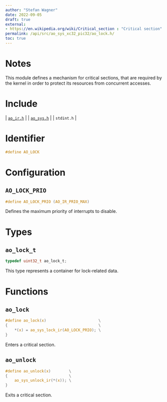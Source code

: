 ```yaml
---
author: "Stefan Wagner"
date: 2022-09-05
draft: true
external:
- https://en.wikipedia.org/wiki/Critical_section : "Critical section"
permalink: /api/src/ao_sys_xc32_pic32/ao_lock.h/
toc: true
---
```


# Notes

This module defines a mechanism for critical sections, that are required by the kernel in order to protect its resources from concurrent accesses.

# Include

| [`ao_ir.h`](ao_ir.h.md) |
| [`ao_sys.h`](ao_sys.h.md) |
| `stdint.h` |

# Identifier

```c
#define AO_LOCK
```

# Configuration

## `AO_LOCK_PRIO`

```c
#define AO_LOCK_PRIO (AO_IR_PRIO_MAX)
```

Defines the maximum priority of interrupts to disable.

# Types

## `ao_lock_t`

```c
typedef uint32_t ao_lock_t;
```

This type represents a container for lock-related data.

# Functions

## `ao_lock`

```c
#define ao_lock(x)                       \
{                                        \
    *(x) = ao_sys_lock_ir(AO_LOCK_PRIO); \
}
```

Enters a critical section.

## `ao_unlock`

```c
#define ao_unlock(x)        \
{                           \
    ao_sys_unlock_ir(*(x)); \
}
```

Exits a critical section.
